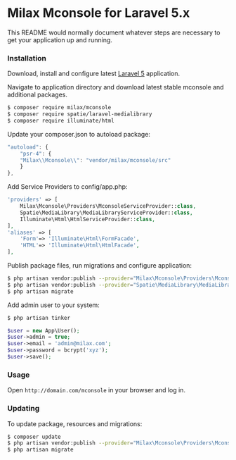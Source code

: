 # Milax Mconsole for Laravel 5.x #

This README would normally document whatever steps are necessary to get your application up and running.

### Installation ###

Download, install and configure latest [Laravel 5](http://laravel.com) application.

Navigate to application directory and download latest stable mconsole and additional packages.

```sh
$ composer require milax/mconsole
$ composer require spatie/laravel-medialibrary
$ composer require illuminate/html
```

Update your composer.json to autoload package:

```javascript
"autoload": {
    "psr-4": {
	"Milax\\Mconsole\\": "vendor/milax/mconsole/src"
    }
},
```

Add Service Providers to config/app.php:

```php
'providers' => [
    Milax\Mconsole\Providers\MconsoleServiceProvider::class,
    Spatie\MediaLibrary\MediaLibraryServiceProvider::class,
    Illuminate\Html\HtmlServiceProvider::class,
],
'aliases' => [
	'Form'=> 'Illuminate\Html\FormFacade',
	'HTML'=> 'Illuminate\Html\HtmlFacade',
],
```

Publish package files, run migrations and configure application:

```sh
$ php artisan vendor:publish --provider="Milax\Mconsole\Providers\MconsoleServiceProvider"
$ php artisan vendor:publish --provider="Spatie\MediaLibrary\MediaLibraryServiceProvider"
$ php artisan migrate
```

Add admin user to your system:

```sh
$ php artisan tinker
```

```php
$user = new App\User();
$user->admin = true;
$user->email = 'admin@milax.com';
$user->password = bcrypt('xyz');
$user->save();
```


### Usage ###

Open `http://domain.com/mconsole` in your browser and log in.

### Updating ###

To update package, resources and migrations:

```sh
$ composer update
$ php artisan vendor:publish --provider="Milax\Mconsole\Providers\MconsoleServiceProvider"
$ php artisan migrate
```